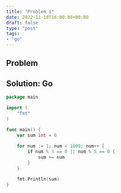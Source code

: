 ```yaml
---
title: "Problem 1"
date: 2022-11-18T16:00:00+00:00
draft: false
type: "post"
tags:
- "go"
---
```


## Problem

## Solution: Go

```go
package main

import (
	"fmt"
)

func main() {
	var sum int = 0
	
	for num := 1; num < 1000; num++ {
		if num % 3 == 0 || num % 5 == 0 {
			sum += num
		}
	}

	fmt.Println(sum)
}
```